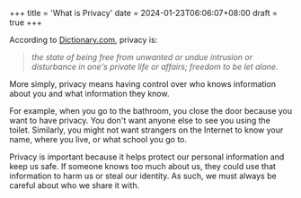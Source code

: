 +++
title = 'What is Privacy'
date = 2024-01-23T06:06:07+08:00
draft = true
+++


According to [Dictionary.com](https://www.dictionary.com/browse/privacy), privacy is:

> *the state of being free from unwanted or undue intrusion or disturbance in one's private life or affairs; freedom to be let alone.*

More simply, privacy means having control over who knows information about you and what information they know. 

For example, when you go to the bathroom, you close the door because you want to have privacy. You don't want anyone else to see you using the toilet. Similarly, you might not want strangers on the Internet to know your name, where you live, or what school you go to.

Privacy is important because it helps protect our personal information and keep us safe. If someone knows too much about us, they could use that information to harm us or steal our identity. As such, we must always be careful about who we share it with. 